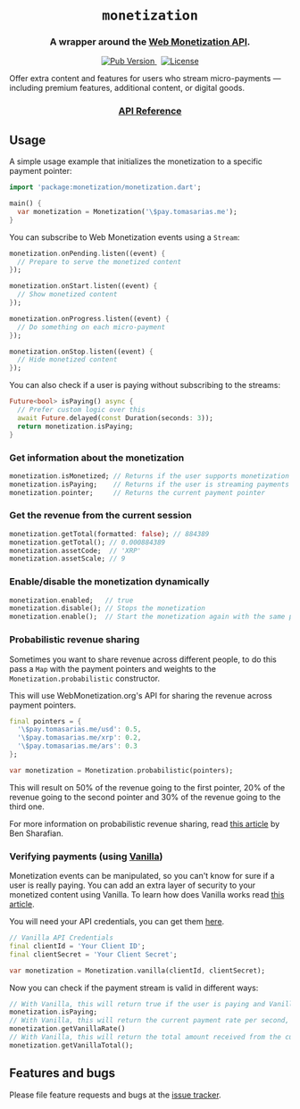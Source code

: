 <h1 align="center">
  <code>monetization</code>
</h1>
<h3 align="center">
  A wrapper around the <a href="https://webmonetization.org/">Web Monetization API</a>.
</h3>

<p align="center">
    <a href="https://pub.dev/packages/monetization">
        <img src="https://img.shields.io/pub/v/monetization?style=for-the-badge" title="Pub Version" />
    </a>
    &nbsp;
    <a href="./LICENSE">
        <img src="https://img.shields.io/badge/license-MIT-green.svg?style=for-the-badge" title="License" />
    </a>
</p>

Offer extra content and features for users who stream micro-payments — including premium features, additional content, or digital goods.

<h3 align="center">
  <a href="https://pub.dev/documentation/monetization/latest/monetization/Monetization-class.html">API Reference</a>
</h3>

## Usage

A simple usage example that initializes the monetization to a specific payment pointer:

```dart
import 'package:monetization/monetization.dart';

main() {
  var monetization = Monetization('\$pay.tomasarias.me');
}
```

You can subscribe to Web Monetization events using a `Stream`:

```dart
monetization.onPending.listen((event) {
  // Prepare to serve the monetized content
});

monetization.onStart.listen((event) {
  // Show monetized content
});

monetization.onProgress.listen((event) {
  // Do something on each micro-payment
});

monetization.onStop.listen((event) {
  // Hide monetized content
});
```

You can also check if a user is paying without subscribing to the streams:

```dart
Future<bool> isPaying() async {
  // Prefer custom logic over this
  await Future.delayed(const Duration(seconds: 3));
  return monetization.isPaying;
}
```

### Get information about the monetization

```dart
monetization.isMonetized; // Returns if the user supports monetization
monetization.isPaying;    // Returns if the user is streaming payments
monetization.pointer;     // Returns the current payment pointer
```

### Get the revenue from the current session

```dart
monetization.getTotal(formatted: false); // 884389
monetization.getTotal(); // 0.000884389
monetization.assetCode;  // 'XRP'
monetization.assetScale; // 9
```

### Enable/disable the monetization dynamically 

```dart
monetization.enabled;   // true
monetization.disable(); // Stops the monetization
monetization.enable();  // Start the monetization again with the same pointer
```

### Probabilistic revenue sharing

Sometimes you want to share revenue across different people, to do this pass a `Map` with the payment pointers and
weights to the `Monetization.probabilistic` constructor.

This will use WebMonetization.org's API for sharing the revenue across payment pointers.

```dart
final pointers = {
  '\$pay.tomasarias.me/usd': 0.5,
  '\$pay.tomasarias.me/xrp': 0.2,
  '\$pay.tomasarias.me/ars': 0.3
};

var monetization = Monetization.probabilistic(pointers);
```

This will result on 50% of the revenue going to the first pointer, 20% of the revenue going to the second pointer and 30% of the revenue going to the third one.

For more information on probabilistic revenue sharing, read [this article](https://coil.com/p/sharafian/Probabilistic-Revenue-Sharing/8aQDSPsw)
by Ben Sharafian.

### Verifying payments (using [Vanilla](https://vanilla.so))

Monetization events can be manipulated, so you can't know for sure if a user is really paying. You can add an extra layer of security to your monetized content using Vanilla. To learn how does Vanilla works read
[this article](https://dev.to/cinnamonvideo/vanilla-by-cinnamon-497).

You will need your API credentials, you can get them [here](https://admin.vanilla.so).

```dart
// Vanilla API Credentials
final clientId = 'Your Client ID';
final clientSecret = 'Your Client Secret';

var monetization = Monetization.vanilla(clientId, clientSecret);
```

Now you can check if the payment stream is valid in different ways:

```dart
// With Vanilla, this will return true if the user is paying and Vanilla generates a proof of payment.
monetization.isPaying;
// With Vanilla, this will return the current payment rate per second, if the monetization is stopped this will be 0.
monetization.getVanillaRate()
// With Vanilla, this will return the total amount received from the current requestId.
monetization.getVanillaTotal();
```

## Features and bugs

Please file feature requests and bugs at the [issue tracker](https://github.com/KNawm/monetization/issues).

